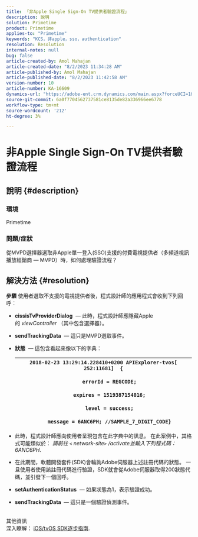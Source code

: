 ```yaml
---
title: 「非Apple Single Sign-On TV提供者驗證流程」
description: 說明
solution: Primetime
product: Primetime
applies-to: "Primetime"
keywords: "KCS，非apple，sso，authentication"
resolution: Resolution
internal-notes: null
bug: false
article-created-by: Amol Mahajan
article-created-date: "8/2/2023 11:34:28 AM"
article-published-by: Amol Mahajan
article-published-date: "8/2/2023 11:42:58 AM"
version-number: 10
article-number: KA-16609
dynamics-url: "https://adobe-ent.crm.dynamics.com/main.aspx?forceUCI=1&pagetype=entityrecord&etn=knowledgearticle&id=3141f489-2831-ee11-bdf3-6045bd006b3d"
source-git-commit: 6a0f7704562737581ce8135de82a336966ee6778
workflow-type: tm+mt
source-wordcount: '212'
ht-degree: 3%

---
```


# 非Apple Single Sign-On TV提供者驗證流程

## 說明 {#description}


### <b>環境</b>

Primetime



### <b>問題/症狀</b>

從MVPD選擇器選取非Apple單一登入(SSO)支援的付費電視提供者（多頻道視訊播放經銷商 — MVPD）時，如何處理驗證流程？


## 解決方法 {#resolution}

<b>步驟</b>
使用者選取不支援的電視提供者後，程式設計師的應用程式會收到下列回呼：

- <b>cissisTvProviderDialog</b>  — 此時，程式設計師應隱藏Apple的 *viewController* （其中包含選擇器）。
- <b>sendTrackingData</b>  — 這只是MVPD選取事件。
- <b>狀態</b>  — 這包含看起來像以下的字典：

  | `2018-02-23 13:29:14.228410+0200 APIExplorer-tvos[ 252:11681]  {`<br><br>`    errorId = REGCODE;`<br><br>`    expires = 1519387154016;`<br><br>`    level = success;`<br><br>`    message = 6ANC6PH; //SAMPLE_7_DIGIT_CODE}` |
  | --- |


- 此時，程式設計師應向使用者呈現包含在此字典中的訊息。 在此案例中，其格式可能類似於： *請前往 `<` network-site`>` /activate並輸入下列程式碼： 6ANC6PH*.
- 在此期間，軟體開發套件(SDK)會輪詢Adobe伺服器上述註冊代碼的狀態。 一旦使用者使用該註冊代碼進行驗證，SDK就會從Adobe伺服器取得200狀態代碼，並引發下一個回呼。


- <b>setAuthenticationStatus</b>  — 如果狀態為1，表示驗證成功。


- <b>sendTrackingData </b> — 這只是一個驗證偵測事件。

<br>其他資訊<br>
深入瞭解： [iOS/tvOS SDK逐步指南](https://experienceleague.adobe.com/docs/primetime/authentication/programmer-integration-guide/accessenabler-sdk/ios-sdk/iostvos-sdk-cookbook.html?lang=en#create_dev).
